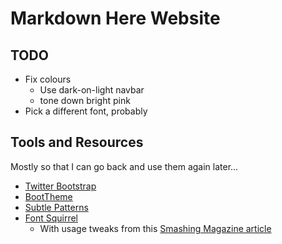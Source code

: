 # Markdown Here Website

## TODO

* Fix colours
  - Use dark-on-light navbar
  - tone down bright pink
* Pick a different font, probably

## Tools and Resources

Mostly so that I can go back and use them again later...

* [Twitter Bootstrap](http://twitter.github.com/bootstrap)
* [BootTheme](http://www.boottheme.com/)
* [Subtle Patterns](http://subtlepatterns.com/)
* [Font Squirrel](http://www.fontsquirrel.com/)
  * With usage tweaks from this [Smashing Magazine article](http://coding.smashingmagazine.com/2013/02/14/setting-weights-and-styles-at-font-face-declaration/)
